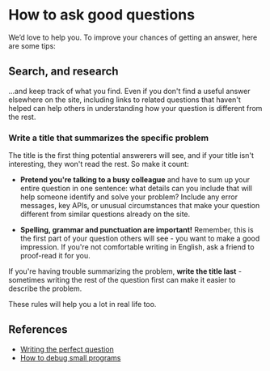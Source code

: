 # How to ask good questions
We’d love to help you. To improve your chances of getting an answer, here are some tips:

## Search, and research
...and keep track of what you find. Even if you don't find a useful answer elsewhere on the site, including links to related questions that haven't helped can help others in understanding how your question is different from the rest.

### Write a title that summarizes the specific problem

The title is the first thing potential answerers will see, and if your title isn't interesting, they won't read the rest. So make it count:

* **Pretend you're talking to a busy colleague** and have to sum up your entire question in one sentence: what details can you include that will help someone identify and solve your problem? Include any error messages, key APIs, or unusual circumstances that make your question different from similar questions already on the site.

* **Spelling, grammar and punctuation are important!** Remember, this is the first part of your question others will see - you want to make a good impression. If you're not comfortable writing in English, ask a friend to proof-read it for you.

If you're having trouble summarizing the problem, **write the title last** - sometimes writing the rest of the question first can make it easier to describe the problem.

These rules will help you a lot in real life too.

## References

* [Writing the perfect question](https://codeblog.jonskeet.uk/2010/08/29/writing-the-perfect-question/)
* [How to debug small programs](https://ericlippert.com/2014/03/05/how-to-debug-small-programs/)
